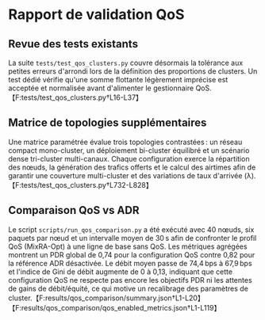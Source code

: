 # Rapport de validation QoS

## Revue des tests existants

La suite `tests/test_qos_clusters.py` couvre désormais la tolérance aux petites erreurs d'arrondi lors de la définition des proportions de clusters. Un test dédié vérifie qu'une somme flottante légèrement imprécise est acceptée et normalisée avant d'alimenter le gestionnaire QoS.【F:tests/test_qos_clusters.py†L16-L37】

## Matrice de topologies supplémentaires

Une matrice paramétrée évalue trois topologies contrastées : un réseau compact mono-cluster, un déploiement bi-cluster équilibré et un scénario dense tri-cluster multi-canaux. Chaque configuration exerce la répartition des nœuds, la génération des trafics offerts et le calcul des airtimes afin de garantir une couverture multi-cluster et des variations de taux d'arrivée (λ).【F:tests/test_qos_clusters.py†L732-L828】

## Comparaison QoS vs ADR

Le script `scripts/run_qos_comparison.py` a été exécuté avec 40 nœuds, six paquets par nœud et un intervalle moyen de 30 s afin de confronter le profil QoS (MixRA-Opt) à une ligne de base sans QoS. Les métriques agrégées montrent un PDR global de 0,74 pour la configuration QoS contre 0,82 pour la référence ADR désactivée. Le débit moyen passe de 74,4 bps à 67,9 bps et l'indice de Gini de débit augmente de 0 à 0,13, indiquant que cette configuration QoS ne respecte pas encore les objectifs PDR ni les attentes de gains de débit/équité, ce qui motive un recalibrage des paramètres de cluster.【F:results/qos_comparison/summary.json†L1-L20】【F:results/qos_comparison/qos_enabled_metrics.json†L1-L119】


